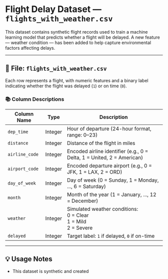 # Flight Delay Dataset — `flights_with_weather.csv`

This dataset contains synthetic flight records used to train a machine learning model that predicts whether a flight will be delayed. A new feature — weather condition — has been added to help capture environmental factors affecting delays.

---

## 🔢 File: `flights_with_weather.csv`

Each row represents a flight, with numeric features and a binary label indicating whether the flight was delayed (`1`) or on time (`0`).

### 📚 Column Descriptions

| Column Name    | Type     | Description                                                                 |
|----------------|----------|-----------------------------------------------------------------------------|
| `dep_time`     | Integer  | Hour of departure (24-hour format, range: 0–23)                             |
| `distance`     | Integer  | Distance of the flight in miles                                             |
| `airline_code` | Integer  | Encoded airline identifier (e.g., 0 = Delta, 1 = United, 2 = American)      |
| `airport_code` | Integer  | Encoded departure airport (e.g., 0 = JFK, 1 = LAX, 2 = ORD)                 |
| `day_of_week`  | Integer  | Day of week (0 = Sunday, 1 = Monday, ..., 6 = Saturday)                     |
| `month`        | Integer  | Month of the year (1 = January, ..., 12 = December)                         |
| `weather`      | Integer  | Simulated weather conditions:<br> 0 = Clear<br> 1 = Mild<br> 2 = Severe     |
| `delayed`      | Integer  | Target label: `1` if delayed, `0` if on-time                                |

---

## 💡 Usage Notes

- This dataset is synthetic and created
